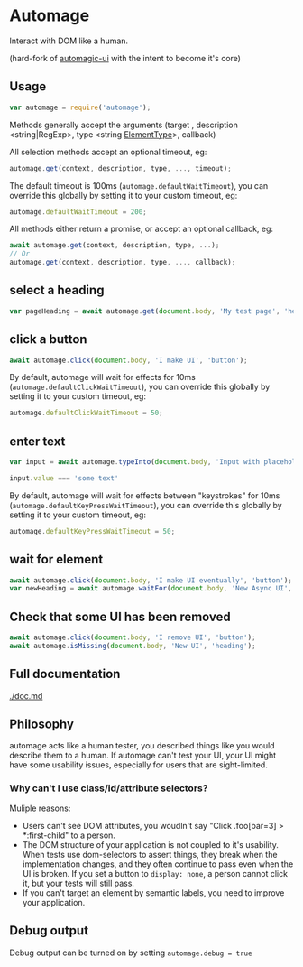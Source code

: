 # Automage

Interact with DOM like a human.

(hard-fork of [automagic-ui](https://github.com/MatthewLarner/automagic-ui) with the intent to become it's core)

## Usage

```javascript
var automage = require('automage');
```

Methods generally accept the arguments (target <Dom node>, description <string|RegExp>, type <string [ElementType](./elementTypes.js)>, callback)

All selection methods accept an optional timeout, eg:

```javascript
automage.get(context, description, type, ..., timeout);
```

The default timeout is 100ms (`automage.defaultWaitTimeout`), you can override this globally by setting it to your custom timeout, eg:

```javascript
automage.defaultWaitTimeout = 200;
```

All methods either return a promise, or accept an optional callback, eg:

```javascript
await automage.get(context, description, type, ...);
// Or
automage.get(context, description, type, ..., callback);
```

## select a heading

```javascript
var pageHeading = await automage.get(document.body, 'My test page', 'heading');
```

## click a button

```javascript
await automage.click(document.body, 'I make UI', 'button');
```

By default, automage will wait for effects for 10ms (`automage.defaultClickWaitTimeout`), you can override this globally by setting it to your custom timeout, eg:

```javascript
automage.defaultClickWaitTimeout = 50;
```

## enter text

```javascript
var input = await automage.typeInto(document.body, 'Input with placeholder', 'field', 'some text');

input.value === 'some text'
```

By default, automage will wait for effects between "keystrokes" for 10ms (`automage.defaultKeyPressWaitTimeout`), you can override this globally by setting it to your custom timeout, eg:

```javascript
automage.defaultKeyPressWaitTimeout = 50;
```

## wait for element

```javascript
await automage.click(document.body, 'I make UI eventually', 'button');
var newHeading = await automage.waitFor(document.body, 'New Async UI', 'heading', 1000);
```

## Check that some UI has been removed

```javascript
await automage.click(document.body, 'I remove UI', 'button');
await automage.isMissing(document.body, 'New UI', 'heading');
```


## Full documentation

[./doc.md](./doc.md)

## Philosophy

automage acts like a human tester, you described things like you would describe them to a human.
If automage can't test your UI, your UI might have some usability issues, especially for users that
are sight-limited.

### Why can't I use class/id/attribute selectors?

Muliple reasons:

 - Users can't see DOM attributes, you woudln't say "Click .foo[bar=3] > *:first-child" to a person.
 - The DOM structure of your application is not coupled to it's usability. When tests use dom-selectors to assert things, they break when the implementation changes, and they often continue to pass even when the UI is broken. If you set a button to `display: none`, a person cannot click it, but your tests will still pass.
 - If you can't target an element by semantic labels, you need to improve your application.

## Debug output

Debug output can be turned on by setting `automage.debug = true`